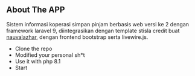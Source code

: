 ## About The APP

Sistem informasi koperasi simpan pinjam berbasis web versi ke 2 dengan framework laravel 9, diintegrasikan dengan template stisla credit buat [nauvalazhar](https://github.com/nauvalazhar), dengan frontend bootstrap serta livewire.js.

- Clone the repo
- Modified your personal sh*t
- Use it with php 8.1
- Start

